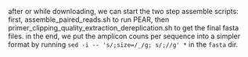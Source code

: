 after or while downloading, we can start the two step assemble scripts:
first, assemble_paired_reads.sh to run PEAR, 
then primer_clipping_quality_extraction_dereplication.sh to get the final fasta files.
in the end, we put the amplicon couns per sequence into a simpler format by running
`sed -i -- 's/;size=/_/g; s/;//g' *` in the `fasta` dir.
